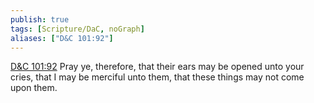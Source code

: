 ```yaml
---
publish: true
tags: [Scripture/DaC, noGraph]
aliases: ["D&C 101:92"]
---
```

[D&C 101:92](https://churchofjesuschrist.org/study/scriptures/dc-testament/dc/101?lang=eng&id=p92#p92) Pray ye, therefore, that their ears may be opened unto your cries, that I may be merciful unto them, that these things may not come upon them.

